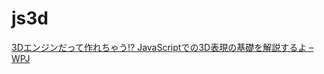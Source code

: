 # js3d

[3Dエンジンだって作れちゃう!? JavaScriptでの3D表現の基礎を解説するよ – WPJ](https://www.webprofessional.jp/building-3d-engine-javascript/)
